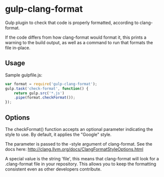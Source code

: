 # gulp-clang-format
Gulp plugin to check that code is properly formatted, according to clang-format.

If the code differs from how clang-format would format it, this prints a warning
to the build output, as well as a command to run that formats the file in-place.

## Usage

Sample gulpfile.js:

```js
var format = require('gulp-clang-format');
gulp.task('check-format', function() {
	return gulp.src('*.js')
	.pipe(format.checkFormat());
});
```
## Options
The checkFormat() function accepts an optional parameter indicating the
style to use. By default, it applies the "Google" style.

The parameter is passed to the -style argument of clang-format. See the
docs here: http://clang.llvm.org/docs/ClangFormatStyleOptions.html

A special value is the string 'file', this means that clang-format will
look for a .clang-format file in your repository. This allows you to keep
the formatting consistent even as other developers contribute.
